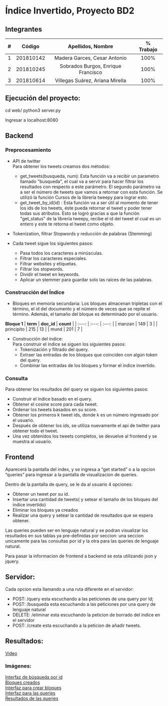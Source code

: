 #  Índice Invertido, Proyecto BD2


## Integrantes
|  **#** | **Código** | **Apellidos, Nombre** | **% Trabajo** |
| :---: | :---: | :---: | :---: |
|  1 | 201810142 |Madera Garces, Cesar Antonio | 100% |
|  2 | 201810245 |Sobrados Burgos, Enrique Francisco | 100% |
|  3 | 201810614 |Villegas Suárez, Ariana Mirella | 100% |

## Ejecución del proyecto: 

cd web/
python3 server.py

Ingresar a localhost:8080

## Backend

### Preprocesamiento

- API de twitter \
Para obtener los tweets creamos dos métodos: 
    - get_tweets(busqueda, num):
        Esta función va a recibir un parametro llamado "busqueda", el cual va a servir para hacer filtrar los resultados con respecto a este parámetro. El segundo parámetro va a ser el número de tweets que vamos a retornar con esta función. Se utilizó la función Cursos de la librería tweepy para lograr esto. 
    - get_tweet_by_id(id) :
        Esta función va a ser útil al momento de tener los ids de los tweets, éste pueda retornar el tweet y poder tener todas sus atributos.  Esto se logró gracias a que la función "get_status" de la librería tweepy, recibe el id del tweet el cual es un entero y este te retorna el tweet como objeto.

- Tokenization, filtrar Stopwords y reducción de palabras (Stemming)

- Cada tweet sigue los siguientes pasos:

    - Pasa todos los caracteres a minúsculas.
    - Filtrar los caracteres especiales.
    - Filtrar websites y etiquetas.
    - Filtrar los stopwords.
    - Dividir el tweet en keywords.
    - Aplicar un stemmer para guardar solo las raíces de las palabras.

### Construcción del Índice

- Bloques en memoria secundaria:
    Los bloques almacenan tripletas con el término, el id del documento y el número de veces que se repite el término. Además, el tamaño del bloque es determinado por el usuario.

**Bloque 1**
|  **term** | **doc_id** | **count** |
| :---: | :---: | :---: |
|  manzan | 149 | 3 |
|  principito | 215 | 13 |
|  mund | 201 | 7 |

- Construcción del índice:	
	Para construir el índice se siguen los siguientes pasos:
    - Tokenización y filtrado del query.
    - Extraer las entradas de los bloques que coinciden con algún token del query.
    - Combinar las entradas de los bloques y formar el índice invertido.


### Consulta
Para obtener los resultados del query se siguen los siguientes pasos:
- Construir el índice basado en el query.
- Obtener el cosine score para cada tweet.
- Ordenar los tweets basados en su score.
- Obtener los primeros k tweet ids, donde k es un número ingresado por el usuario.
- Después de obtener los ids, se utiliza nuevamente el api de twitter para obtener todo el tweet.
- Una vez obtenidos los tweets completos, se devuelve al frontend y se muestra al usuario.


## Frontend

Aparecerá la pantalla del index, y se ingresa a “get started” o a la opcion “queries” para ingresar a la pantalla de visualizacion de queries.

Dentro de la pantalla de query, se le da al usuario 4 opciones: 
- Obtener un tweet por su id.
- Insertar una cantidad de tweets( y setear el tamaño de los bloques del indice invertido)
- Eliminar los bloques ya creados
- Realizar una query y setear la cantidad de resultados que se espera obtener.

Las queries pueden ser en lenguaje natural y se podran visualizar los resultados en sus tablas ya pre-definidas por seccion: una seccion unicamente para las consultas por id y la otra para las queries de lenguaje natural.

Para pasar la informacion de frontend a backend se esta utilizando json y jquery. 

## Servidor: 

Cada opcion esta llamando a una ruta diferente en el servidor: 
- POST: /query esta escuchando a las peticiones de una query por Id;
- POST: /busqueda esta escuchando a las peticiones por una query de lenguaje natural 
- DELETE: /eliminar esta escuchando la peticion de borrado del indice en el servidor
- POST: /create esta escuchando a la peticion de añadir tweets. 

## Resultados:

[Video](pruebasIndice.zip)

### Imágenes:

[Interfaz de búsqueda por id](web/imagenes/Interfaz_busqueda_id.png) \
[Bloques creados](web/imagenes/bloques_creados.png) \
[Interfaz para crear bloques](web/imagenes/interfaz_crear_bloques.png) \
[Interfaz para las queries](web/imagenes/interfaz_queries.png) \
[Resultados de las queries](web/imagenes/query_ejecutada.png) 
